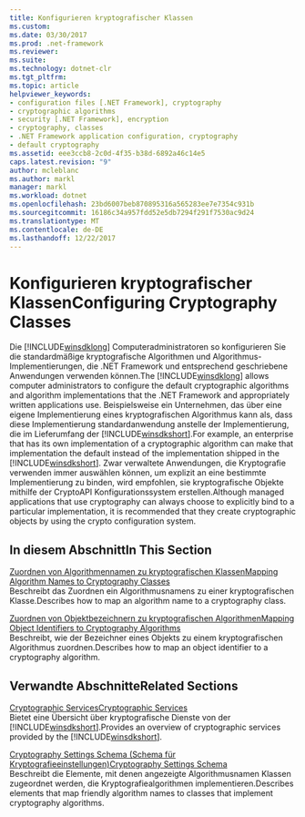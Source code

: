 ```yaml
---
title: Konfigurieren kryptografischer Klassen
ms.custom: 
ms.date: 03/30/2017
ms.prod: .net-framework
ms.reviewer: 
ms.suite: 
ms.technology: dotnet-clr
ms.tgt_pltfrm: 
ms.topic: article
helpviewer_keywords:
- configuration files [.NET Framework], cryptography
- cryptographic algorithms
- security [.NET Framework], encryption
- cryptography, classes
- .NET Framework application configuration, cryptography
- default cryptography
ms.assetid: eee3ccb8-2c0d-4f35-b38d-6892a46c14e5
caps.latest.revision: "9"
author: mcleblanc
ms.author: markl
manager: markl
ms.workload: dotnet
ms.openlocfilehash: 23bd6007beb870895316a565283ee7e7354c931b
ms.sourcegitcommit: 16186c34a957fdd52e5db7294f291f7530ac9d24
ms.translationtype: MT
ms.contentlocale: de-DE
ms.lasthandoff: 12/22/2017
---
```

# <a name="configuring-cryptography-classes"></a><span data-ttu-id="a2ef0-102">Konfigurieren kryptografischer Klassen</span><span class="sxs-lookup"><span data-stu-id="a2ef0-102">Configuring Cryptography Classes</span></span>
<span data-ttu-id="a2ef0-103">Die [!INCLUDE[winsdklong](../../../includes/winsdklong-md.md)] Computeradministratoren so konfigurieren Sie die standardmäßige kryptografische Algorithmen und Algorithmus-Implementierungen, die .NET Framework und entsprechend geschriebene Anwendungen verwenden können.</span><span class="sxs-lookup"><span data-stu-id="a2ef0-103">The [!INCLUDE[winsdklong](../../../includes/winsdklong-md.md)] allows computer administrators to configure the default cryptographic algorithms and algorithm implementations that the .NET Framework and appropriately written applications use.</span></span>  <span data-ttu-id="a2ef0-104">Beispielsweise ein Unternehmen, das über eine eigene Implementierung eines kryptografischen Algorithmus kann als, dass diese Implementierung standardanwendung anstelle der Implementierung, die im Lieferumfang der [!INCLUDE[winsdkshort](../../../includes/winsdkshort-md.md)].</span><span class="sxs-lookup"><span data-stu-id="a2ef0-104">For example, an enterprise that has its own implementation of a cryptographic algorithm can make that implementation the default instead of the implementation shipped in the [!INCLUDE[winsdkshort](../../../includes/winsdkshort-md.md)].</span></span> <span data-ttu-id="a2ef0-105">Zwar verwaltete Anwendungen, die Kryptografie verwenden immer auswählen können, um explizit an eine bestimmte Implementierung zu binden, wird empfohlen, sie kryptografische Objekte mithilfe der CryptoAPI Konfigurationssystem erstellen.</span><span class="sxs-lookup"><span data-stu-id="a2ef0-105">Although managed applications that use cryptography can always choose to explicitly bind to a particular implementation, it is recommended that they create cryptographic objects by using the crypto configuration system.</span></span>  
  
## <a name="in-this-section"></a><span data-ttu-id="a2ef0-106">In diesem Abschnitt</span><span class="sxs-lookup"><span data-stu-id="a2ef0-106">In This Section</span></span>  
 [<span data-ttu-id="a2ef0-107">Zuordnen von Algorithmennamen zu kryptografischen Klassen</span><span class="sxs-lookup"><span data-stu-id="a2ef0-107">Mapping Algorithm Names to Cryptography Classes</span></span>](../../../docs/framework/configure-apps/map-algorithm-names-to-cryptography-classes.md)  
 <span data-ttu-id="a2ef0-108">Beschreibt das Zuordnen ein Algorithmusnamens zu einer kryptografischen Klasse.</span><span class="sxs-lookup"><span data-stu-id="a2ef0-108">Describes how to map an algorithm name to a cryptography class.</span></span>  
  
 [<span data-ttu-id="a2ef0-109">Zuordnen von Objektbezeichnern zu kryptografischen Algorithmen</span><span class="sxs-lookup"><span data-stu-id="a2ef0-109">Mapping Object Identifiers to Cryptography Algorithms</span></span>](../../../docs/framework/configure-apps/map-object-identifiers-to-cryptography-algorithms.md)  
 <span data-ttu-id="a2ef0-110">Beschreibt, wie der Bezeichner eines Objekts zu einem kryptografischen Algorithmus zuordnen.</span><span class="sxs-lookup"><span data-stu-id="a2ef0-110">Describes how to map an object identifier to a cryptography algorithm.</span></span>  
  
## <a name="related-sections"></a><span data-ttu-id="a2ef0-111">Verwandte Abschnitte</span><span class="sxs-lookup"><span data-stu-id="a2ef0-111">Related Sections</span></span>  
 [<span data-ttu-id="a2ef0-112">Cryptographic Services</span><span class="sxs-lookup"><span data-stu-id="a2ef0-112">Cryptographic Services</span></span>](../../../docs/standard/security/cryptographic-services.md)  
 <span data-ttu-id="a2ef0-113">Bietet eine Übersicht über kryptografische Dienste von der [!INCLUDE[winsdkshort](../../../includes/winsdkshort-md.md)].</span><span class="sxs-lookup"><span data-stu-id="a2ef0-113">Provides an overview of cryptographic services provided by the [!INCLUDE[winsdkshort](../../../includes/winsdkshort-md.md)].</span></span>  
  
 [<span data-ttu-id="a2ef0-114">Cryptography Settings Schema (Schema für Kryptografieeinstellungen)</span><span class="sxs-lookup"><span data-stu-id="a2ef0-114">Cryptography Settings Schema</span></span>](../../../docs/framework/configure-apps/file-schema/cryptography/index.md)  
 <span data-ttu-id="a2ef0-115">Beschreibt die Elemente, mit denen angezeigte Algorithmusnamen Klassen zugeordnet werden, die Kryptografiealgorithmen implementieren.</span><span class="sxs-lookup"><span data-stu-id="a2ef0-115">Describes elements that map friendly algorithm names to classes that implement cryptography algorithms.</span></span>
